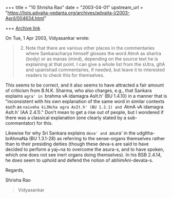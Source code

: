 +++
title = "10 Shrisha Rao"
date = "2003-04-01"
upstream_url = "https://lists.advaita-vedanta.org/archives/advaita-l/2003-April/004634.html"

+++
[Archive link](https://lists.advaita-vedanta.org/archives/advaita-l/2003-April/004634.html)

On Tue, 1 Apr 2003, Vidyasankar wrote:

> 2. Note that there are various other places in the commentaries where
> Sankaracharya himself glosses the word AtmA as sharIra (body) or as manas
> (mind), depending on the source text he is explaining at that point. I can
> give a whole list from the sUtra, gItA and upanishad commentaries, if
> needed, but leave it to interested readers to check this for themselves.

This seems to be correct, and it also seems to have attracted a fair
amount of criticism from B.N.K. Sharma, who also charges, e.g., that
Sankara explains `agra' in `brahma vA idamagra AsIt.h' (BU 1.4.10) in a
manner that is "inconsistent with his own explanation of the same word in
similar contexts such as `naiveha kiJNcha agra AsIt.h' (BU 1.2.1) and
`AtmA vA idamagra AsIt.h' (AA 2.4.1)."  Don't mean to get a rise out of
people, but I wondered if there was a classical explanation (one clearly
stated by a sub-commentator) for this.

Likewise for why Sri Sankara explains `deva' and `asura' in the
udgItha-brAhmaNa (BU 1.3.1-28) as referring to the sense-organs themselves
rather than to their presiding deities (though these deva-s are said to
have decided to perform a yaj~na to overcome the asura-s, and to have
spoken, which one does not see inert organs doing themselves).  In his BSB
2.4.14, he does seem to uphold and defend the notion of abhimAni-devata-s.

Regards,

Shrisha Rao

> Vidyasankar


